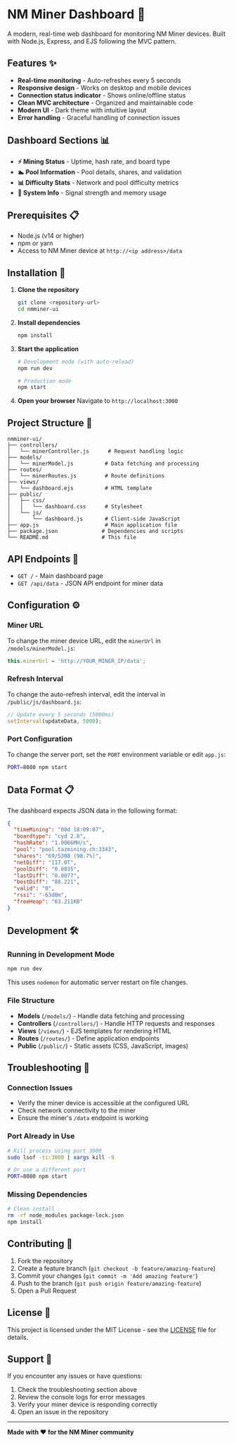 # NM Miner Dashboard 🔧

A modern, real-time web dashboard for monitoring NM Miner devices. Built with Node.js, Express, and EJS following the MVC pattern.

## Features ✨

- **Real-time monitoring** - Auto-refreshes every 5 seconds
- **Responsive design** - Works on desktop and mobile devices
- **Connection status indicator** - Shows online/offline status
- **Clean MVC architecture** - Organized and maintainable code
- **Modern UI** - Dark theme with intuitive layout
- **Error handling** - Graceful handling of connection issues

## Dashboard Sections 📊

- **⚡ Mining Status** - Uptime, hash rate, and board type
- **🏊 Pool Information** - Pool details, shares, and validation
- **📊 Difficulty Stats** - Network and pool difficulty metrics
- **📡 System Info** - Signal strength and memory usage

## Prerequisites 📋

- Node.js (v14 or higher)
- npm or yarn
- Access to NM Miner device at `http://<ip address>/data`

## Installation 🚀

1. **Clone the repository**
   ```bash
   git clone <repository-url>
   cd nmminer-ui
   ```

2. **Install dependencies**
   ```bash
   npm install
   ```

3. **Start the application**
   ```bash
   # Development mode (with auto-reload)
   npm run dev
   
   # Production mode
   npm start
   ```

4. **Open your browser**
   Navigate to `http://localhost:3000`

## Project Structure 📁

```
nmminer-ui/
├── controllers/
│   └── minerController.js      # Request handling logic
├── models/
│   └── minerModel.js          # Data fetching and processing
├── routes/
│   └── minerRoutes.js         # Route definitions
├── views/
│   └── dashboard.ejs          # HTML template
├── public/
│   ├── css/
│   │   └── dashboard.css      # Stylesheet
│   └── js/
│       └── dashboard.js       # Client-side JavaScript
├── app.js                     # Main application file
├── package.json              # Dependencies and scripts
└── README.md                 # This file
```

## API Endpoints 🔌

- `GET /` - Main dashboard page
- `GET /api/data` - JSON API endpoint for miner data

## Configuration ⚙️

### Miner URL
To change the miner device URL, edit the `minerUrl` in `/models/minerModel.js`:

```javascript
this.minerUrl = 'http://YOUR_MINER_IP/data';
```

### Refresh Interval
To change the auto-refresh interval, edit the interval in `/public/js/dashboard.js`:

```javascript
// Update every 5 seconds (5000ms)
setInterval(updateData, 5000);
```

### Port Configuration
To change the server port, set the `PORT` environment variable or edit `app.js`:

```bash
PORT=8080 npm start
```

## Data Format 📋

The dashboard expects JSON data in the following format:

```json
{
  "timeMining": "00d 18:09:07",
  "boardtype": "cyd 2.8",
  "hashRate": "1.0066MH/s",
  "pool": "pool.tazmining.ch:3343",
  "shares": "69/5308 (98.7%)",
  "netDiff": "117.0T",
  "poolDiff": "0.0035",
  "lastDiff": "0.0077",
  "bestDiff": "88.221",
  "valid": "0",
  "rssi": "-63dBm",
  "freeHeap": "63.211KB"
}
```

## Development 🛠️

### Running in Development Mode
```bash
npm run dev
```
This uses `nodemon` for automatic server restart on file changes.

### File Structure
- **Models** (`/models/`) - Handle data fetching and processing
- **Controllers** (`/controllers/`) - Handle HTTP requests and responses
- **Views** (`/views/`) - EJS templates for rendering HTML
- **Routes** (`/routes/`) - Define application endpoints
- **Public** (`/public/`) - Static assets (CSS, JavaScript, images)

## Troubleshooting 🔧

### Connection Issues
- Verify the miner device is accessible at the configured URL
- Check network connectivity to the miner
- Ensure the miner's `/data` endpoint is working

### Port Already in Use
```bash
# Kill process using port 3000
sudo lsof -ti:3000 | xargs kill -9

# Or use a different port
PORT=8080 npm start
```

### Missing Dependencies
```bash
# Clean install
rm -rf node_modules package-lock.json
npm install
```

## Contributing 🤝

1. Fork the repository
2. Create a feature branch (`git checkout -b feature/amazing-feature`)
3. Commit your changes (`git commit -m 'Add amazing feature'`)
4. Push to the branch (`git push origin feature/amazing-feature`)
5. Open a Pull Request

## License 📄

This project is licensed under the MIT License - see the [LICENSE](LICENSE) file for details.

## Support 💬

If you encounter any issues or have questions:

1. Check the troubleshooting section above
2. Review the console logs for error messages
3. Verify your miner device is responding correctly
4. Open an issue in the repository

---

**Made with ❤️ for the NM Miner community**